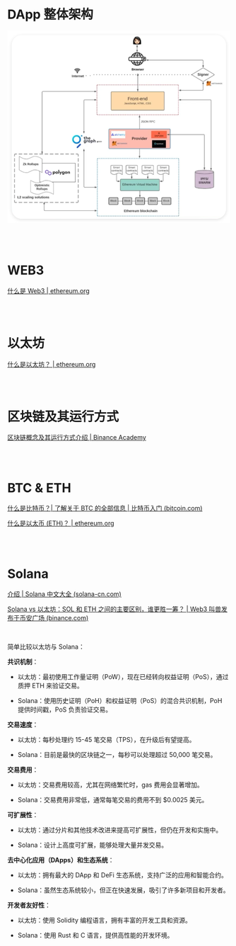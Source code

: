 # DApp 整体架构

<img src="./picture/QQ_1726658813058.png" alt="QQ_1726658813058" style="zoom: 80%;" />

<br><br>

# WEB3

[什么是 Web3 | ethereum.org](https://ethereum.org/zh/web3/)

<br><br>

# 以太坊

[什么是以太坊？ | ethereum.org](https://ethereum.org/zh/what-is-ethereum/)

<br><br>

# 区块链及其运行方式

[区块链概念及其运行方式介绍 | Binance Academy](https://academy.binance.com/zh/articles/what-is-blockchain-and-how-does-it-work)

<br><br>

# BTC & ETH

[什么是比特币？| 了解关于 BTC 的全部信息 | 比特币入门 (bitcoin.com)](https://www.bitcoin.com/zh/get-started/what-is-bitcoin/)

[什么是以太币 (ETH)？ | ethereum.org](https://ethereum.org/zh/eth/)

<br><br>

# Solana

[介绍 | Solana 中文大全 (solana-cn.com)](https://www.solana-cn.com/SolanaDocumention/intro/overview.html)

[Solana vs 以太坊：SOL 和 ETH 之间的主要区别，谁更胜一筹？ | Web3 叫兽发布于币安广场 (binance.com)](https://www.binance.com/zh-CN/square/post/4266987675713)

<br>

简单比较以太坊与 Solana：

**共识机制**：

-   以太坊：最初使用工作量证明（PoW），现在已经转向权益证明（PoS），通过质押 ETH 来验证交易。

-   Solana：使用历史证明（PoH）和权益证明（PoS）的混合共识机制，PoH 提供时间戳，PoS 负责验证交易。

**交易速度**：

-   以太坊：每秒处理约 15-45 笔交易（TPS），在升级后有望提高。

-   Solana：目前是最快的区块链之一，每秒可以处理超过 50,000 笔交易。

**交易费用**：

-   以太坊：交易费用较高，尤其在网络繁忙时，gas 费用会显著增加。

-   Solana：交易费用非常低，通常每笔交易的费用不到 $0.0025 美元。

**可扩展性**：

-   以太坊：通过分片和其他技术改进来提高可扩展性，但仍在开发和实施中。

-   Solana：设计上高度可扩展，能够处理大量并发交易。

**去中心化应用（DApps）和生态系统**：

-   以太坊：拥有最大的 DApp 和 DeFi 生态系统，支持广泛的应用和智能合约。

-   Solana：虽然生态系统较小，但正在快速发展，吸引了许多新项目和开发者。

**开发者友好性**：

-   以太坊：使用 Solidity 编程语言，拥有丰富的开发工具和资源。

-   Solana：使用 Rust 和 C 语言，提供高性能的开发环境。

<br>
